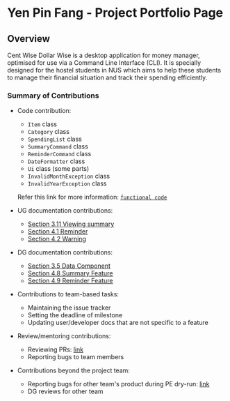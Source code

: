 # Yen Pin Fang - Project Portfolio Page

## Overview
Cent Wise Dollar Wise is a desktop application for money manager, optimised for use via a Command Line Interface (CLI). 
It is specially designed for the hostel students in NUS which aims to help these students to manage their 
financial situation and track their spending efficiently. 

### Summary of Contributions
* Code contribution: 
    * `Item` class
    * `Category` class
    * `SpendingList` class
    * `SummaryCommand` class
    * `ReminderCommand` class
    * `DateFormatter` class
    * `Ui` class (some parts)
    * `InvalidMonthException` class
    * `InvalidYearException` class
    
    Refer this link for more information: 
    [`functional code`](https://nus-cs2113-ay2021s1.github.io/tp-dashboard/#breakdown=true&search=&sort=groupTitle&sortWithin=title&since=2020-09-27&timeframe=commit&mergegroup=&groupSelect=groupByRepos&checkedFileTypes=docs~functional-code~test-code~other&tabOpen=true&tabType=authorship&tabAuthor=pinfang&tabRepo=AY2021S1-CS2113T-F14-2%2Ftp%5Bmaster%5D&authorshipIsMergeGroup=false&authorshipFileTypes=docs~functional-code~test-code~other)
 
* UG documentation contributions:
    * [Section 3.11 Viewing summary](https://github.com/pinfang/tp/blob/update_UG/docs/UserGuide.md#311-viewing-summary-summary)
    * [Section 4.1 Reminder](https://github.com/pinfang/tp/blob/update_UG/docs/UserGuide.md#41-reminder)
    * [Section 4.2 Warning](https://github.com/pinfang/tp/blob/update_UG/docs/UserGuide.md#42-warning)

<div style="page-break-after: always;"></div>

* DG documentation contributions: 
    * [Section 3.5 Data Component](https://github.com/pinfang/tp/blob/update_UG/docs/DeveloperGuide.md#35-data-component)
    * [Section 4.8 Summary Feature](https://github.com/pinfang/tp/blob/update_UG/docs/DeveloperGuide.md#48-summary-feature)
    * [Section 4.9 Reminder Feature](https://github.com/pinfang/tp/blob/update_UG/docs/DeveloperGuide.md#49-reminder-feature)

* Contributions to team-based tasks:
    * Maintaining the issue tracker
    * Setting the deadline of milestone
    * Updating user/developer docs that are not specific to a feature

* Review/mentoring contributions:
    * Reviewing PRs: [link](https://github.com/AY2021S1-CS2113T-F14-2/tp/pulls?q=is%3Apr+is%3Aclosed+reviewed-by%3Apinfang)
    * Reporting bugs to team members

* Contributions beyond the project team:
    * Reporting bugs for other team's product during PE dry-run: [link](https://github.com/pinfang/ped/issues)
    * DG reviews for other team 